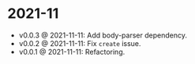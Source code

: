 # 2021-11

* v0.0.3 @ 2021-11-11: Add body-parser dependency.
* v0.0.2 @ 2021-11-11: Fix `create` issue.
* v0.0.1 @ 2021-11-11: Refactoring.
